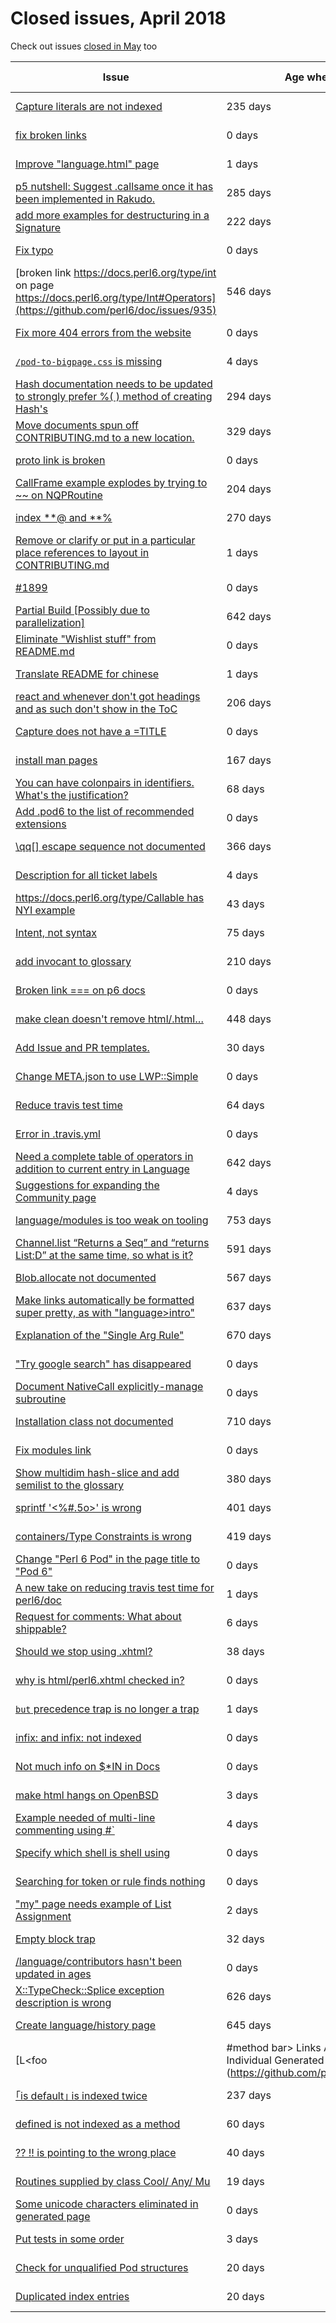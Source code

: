 # Closed issues, April 2018

Check out issues [closed in May](issues-May-2018.md) too

| Issue                             | Age when closed | Closes at | Comment | 
| --------------------------------- | --------------- | --------- | ------- |
| [Capture literals are not indexed](https://github.com/perl6/doc/issues/1443) |235 days  | 2018-04-01 |                   |
| [fix broken links](https://github.com/perl6/doc/issues/1890) |0 days  | 2018-04-01 |                   |
| [Improve "language.html" page](https://github.com/perl6/doc/issues/1884) |1 days  | 2018-04-01 |                   |
| [p5 nutshell:  Suggest .callsame once it has been implemented in Rakudo.](https://github.com/perl6/doc/issues/1388) |285 days  | 2018-04-02 |                   |
| [add more examples for destructuring in a Signature](https://github.com/perl6/doc/issues/1466) |222 days  | 2018-04-02 |                   |
| [Fix typo](https://github.com/perl6/doc/issues/1892) |0 days  | 2018-04-02 |                   |
| [broken link https://docs.perl6.org/type/int on page https://docs.perl6.org/type/Int#Operators](https://github.com/perl6/doc/issues/935) |546 days  | 2018-04-03 |                   |
| [Fix more 404 errors from the website](https://github.com/perl6/doc/issues/1895) |0 days  | 2018-04-04 |                   |
| [`/pod-to-bigpage.css` is missing](https://github.com/perl6/doc/issues/1885) |4 days  | 2018-04-04 |                   |
| [Hash documentation needs to be updated to strongly prefer %( ) method of creating Hash's](https://github.com/perl6/doc/issues/1380) |294 days  | 2018-04-06 |                   |
| [Move documents spun off CONTRIBUTING.md to a new location.](https://github.com/perl6/doc/issues/1302) |329 days  | 2018-04-06 |                   |
| [proto link is broken ](https://github.com/perl6/doc/issues/1899) |0 days  | 2018-04-06 |                   |
| [CallFrame example explodes by trying to ~~ on NQPRoutine](https://github.com/perl6/doc/issues/1554) |204 days  | 2018-04-07 |                   |
| [index **@ and **%](https://github.com/perl6/doc/issues/1416) |270 days  | 2018-04-07 |                   |
| [Remove or clarify or put in a particular place references to layout in CONTRIBUTING.md](https://github.com/perl6/doc/issues/1898) |1 days  | 2018-04-07 |                   |
| [ #1899](https://github.com/perl6/doc/issues/1905) |0 days  | 2018-04-08 |                   |
| [Partial Build [Possibly due to parallelization]](https://github.com/perl6/doc/issues/664) |642 days  | 2018-04-08 |                   |
| [Eliminate "Wishlist stuff" from README.md](https://github.com/perl6/doc/issues/1908) |0 days  | 2018-04-08 |                   |
| [Translate README for chinese](https://github.com/perl6/doc/issues/1900) |1 days  | 2018-04-08 |                   |
| [react and whenever don't got headings and as such don't show in the ToC](https://github.com/perl6/doc/issues/1552) |206 days  | 2018-04-08 |                   |
| [Capture does not have a =TITLE](https://github.com/perl6/doc/issues/1915) |0 days  | 2018-04-09 |                   |
| [install man pages](https://github.com/perl6/doc/issues/1625) |167 days  | 2018-04-10 |                   |
| [You can have colonpairs in identifiers. What's the justification?](https://github.com/perl6/doc/issues/1753) |68 days  | 2018-04-12 |                   |
| [Add .pod6 to the list of recommended extensions](https://github.com/perl6/doc/issues/1919) |0 days  | 2018-04-12 |                   |
| [\qq[] escape sequence not documented](https://github.com/perl6/doc/issues/1280) |366 days  | 2018-04-12 |                   |
| [Description for all ticket labels](https://github.com/perl6/doc/issues/1909) |4 days  | 2018-04-13 |                   |
| [https://docs.perl6.org/type/Callable has NYI example](https://github.com/perl6/doc/issues/1805) |43 days  | 2018-04-13 |                   |
| [Intent, not syntax](https://github.com/perl6/doc/issues/1748) |75 days  | 2018-04-14 |                   |
| [add invocant to glossary](https://github.com/perl6/doc/issues/1557) |210 days  | 2018-04-14 |                   |
| [Broken link === on p6 docs](https://github.com/perl6/doc/issues/1925) |0 days  | 2018-04-14 |                   |
| [make clean doesn't remove html/.html…](https://github.com/perl6/doc/issues/1153) |448 days  | 2018-04-14 |                   |
| [Add Issue and PR templates.](https://github.com/perl6/doc/issues/1847) |30 days  | 2018-04-15 |                   |
| [Change META.json to use LWP::Simple](https://github.com/perl6/doc/issues/1928) |0 days  | 2018-04-15 |                   |
| [Reduce travis test time](https://github.com/perl6/doc/issues/1765) |64 days  | 2018-04-15 |                   |
| [Error in .travis.yml](https://github.com/perl6/doc/issues/1930) |0 days  | 2018-04-16 |                   |
| [Need a complete table of operators in addition to current entry in Language](https://github.com/perl6/doc/issues/694) |642 days  | 2018-04-17 |                   |
| [Suggestions for expanding the Community page](https://github.com/perl6/doc/issues/1920) |4 days  | 2018-04-17 |                   |
| [language/modules is too weak on tooling](https://github.com/perl6/doc/issues/431) |753 days  | 2018-04-17 |                   |
| [Channel.list “Returns a Seq” and “returns List:D” at the same time, so what is it?](https://github.com/perl6/doc/issues/879) |591 days  | 2018-04-17 |                   |
| [Blob.allocate not documented](https://github.com/perl6/doc/issues/917) |567 days  | 2018-04-17 |                   |
| [Make links automatically be formatted super pretty, as with "language>intro"](https://github.com/perl6/doc/issues/721) |637 days  | 2018-04-17 |                   |
| [Explanation of the "Single Arg Rule"](https://github.com/perl6/doc/issues/600) |670 days  | 2018-04-18 |                   |
| ["Try google search" has disappeared](https://github.com/perl6/doc/issues/1940) |0 days  | 2018-04-18 |                   |
| [Document NativeCall explicitly-manage subroutine](https://github.com/perl6/doc/issues/1941) |0 days  | 2018-04-19 |                   |
| [Installation class not documented](https://github.com/perl6/doc/issues/502) |710 days  | 2018-04-19 |                   |
| [Fix modules link](https://github.com/perl6/doc/issues/1942) |0 days  | 2018-04-19 |                   |
| [Show multidim hash-slice and add semilist to the glossary](https://github.com/perl6/doc/issues/1266) |380 days  | 2018-04-20 |                   |
| [sprintf '<%#.5o>' is wrong](https://github.com/perl6/doc/issues/1248) |401 days  | 2018-04-20 |                   |
| [containers/Type Constraints is wrong](https://github.com/perl6/doc/issues/1217) |419 days  | 2018-04-20 |                   |
| [Change "Perl 6 Pod" in the page title to "Pod 6"](https://github.com/perl6/doc/issues/1948) |0 days  | 2018-04-21 |                   |
| [A new take on reducing travis test time for perl6/doc](https://github.com/perl6/doc/issues/1946) |1 days  | 2018-04-22 |                   |
| [Request for comments: What about shippable?](https://github.com/perl6/doc/issues/1931) |6 days  | 2018-04-22 |                   |
| [Should we stop using .xhtml?](https://github.com/perl6/doc/issues/1845) |38 days  | 2018-04-23 |                   |
| [why is html/perl6.xhtml checked in?](https://github.com/perl6/doc/issues/1956) |0 days  | 2018-04-23 |                   |
| [`but` precedence trap is no longer a trap](https://github.com/perl6/doc/issues/1950) |1 days  | 2018-04-23 |                   |
| [infix:<does> and infix:<but> not indexed](https://github.com/perl6/doc/issues/1953) |0 days  | 2018-04-23 |                   |
| [Not much info on $*IN in Docs](https://github.com/perl6/doc/issues/1955) |0 days  | 2018-04-23 |                   |
| [make html hangs on OpenBSD](https://github.com/perl6/doc/issues/1947) |3 days  | 2018-04-24 |                   |
| [Example needed of multi-line commenting using #`](https://github.com/perl6/doc/issues/1944) |4 days  | 2018-04-25 |                   |
| [Specify which shell is shell using](https://github.com/perl6/doc/issues/1964) |0 days  | 2018-04-26 |                   |
| [Searching for token or rule finds nothing](https://github.com/perl6/doc/issues/1967) |0 days  | 2018-04-26 |                   |
| ["my" page needs example of List Assignment](https://github.com/perl6/doc/issues/1958) |2 days  | 2018-04-26 |                   |
| [Empty block trap](https://github.com/perl6/doc/issues/1869) |32 days  | 2018-04-27 |                   |
| [/language/contributors hasn't been updated in ages](https://github.com/perl6/doc/issues/1970) |0 days  | 2018-04-27 |                   |
| [X::TypeCheck::Splice exception description is wrong](https://github.com/perl6/doc/issues/833) |626 days  | 2018-04-28 |                   |
| [Create language/history page](https://github.com/perl6/doc/issues/740) |645 days  | 2018-04-28 |                   |
| [L<foo|#method bar> Links Are Broken on Individual Generated Pages](https://github.com/perl6/doc/issues/162) |926 days  | 2018-04-28 |                   |
| [｢is default｣ is indexed twice](https://github.com/perl6/doc/issues/1514) |237 days  | 2018-04-28 |                   |
| [defined is not indexed as a method](https://github.com/perl6/doc/issues/1800) |60 days  | 2018-04-28 |                   |
| [?? !! is pointing to the wrong place](https://github.com/perl6/doc/issues/1851) |40 days  | 2018-04-28 |                   |
| [Routines supplied by class Cool/ Any/ Mu](https://github.com/perl6/doc/issues/1916) |19 days  | 2018-04-29 |                   |
| [Some unicode characters eliminated in generated page](https://github.com/perl6/doc/issues/1976) |0 days  | 2018-04-29 |                   |
| [Put tests in some order](https://github.com/perl6/doc/issues/1966) |3 days  | 2018-04-29 |                   |
| [Check for unqualified Pod structures](https://github.com/perl6/doc/issues/1914) |20 days  | 2018-04-30 |                   |
| [Duplicated index entries](https://github.com/perl6/doc/issues/1912) |20 days  | 2018-04-30 |                   |
